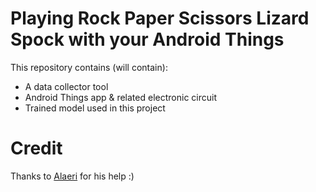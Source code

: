 Playing Rock Paper Scissors Lizard Spock with your Android Things
=================================================================

This repository contains (will contain):

- A data collector tool
- Android Things app & related electronic circuit 
- Trained model used in this project

# Credit

Thanks to [Alaeri](https://github.com/alaeri) for his help :)